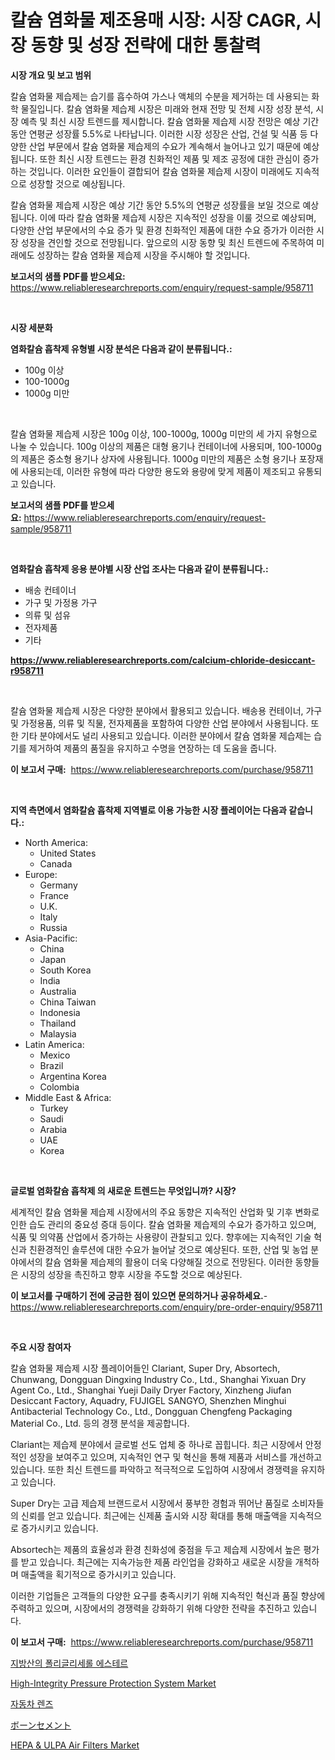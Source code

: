<p><h1>칼슘 염화물 제조용매 시장: 시장 CAGR, 시장 동향 및 성장 전략에 대한 통찰력</h1></p><p><strong>시장 개요 및 보고 범위</strong></p>
<p><p>칼슘 염화물 제습제는 습기를 흡수하여 가스나 액체의 수분을 제거하는 데 사용되는 화학 물질입니다. 칼슘 염화물 제습제 시장은 미래와 현재 전망 및 전체 시장 성장 분석, 시장 예측 및 최신 시장 트렌드를 제시합니다. 칼슘 염화물 제습제 시장 전망은 예상 기간 동안 연평균 성장률 5.5%로 나타납니다. 이러한 시장 성장은 산업, 건설 및 식품 등 다양한 산업 부문에서 칼슘 염화물 제습제의 수요가 계속해서 늘어나고 있기 때문에 예상됩니다. 또한 최신 시장 트렌드는 환경 친화적인 제품 및 제조 공정에 대한 관심이 증가하는 것입니다. 이러한 요인들이 결합되어 칼슘 염화물 제습제 시장이 미래에도 지속적으로 성장할 것으로 예상됩니다.</p><p>칼슘 염화물 제습제 시장은 예상 기간 동안 5.5%의 연평균 성장률을 보일 것으로 예상됩니다. 이에 따라 칼슘 염화물 제습제 시장은 지속적인 성장을 이룰 것으로 예상되며, 다양한 산업 부문에서의 수요 증가 및 환경 친화적인 제품에 대한 수요 증가가 이러한 시장 성장을 견인할 것으로 전망됩니다. 앞으로의 시장 동향 및 최신 트렌드에 주목하여 미래에도 성장하는 칼슘 염화물 제습제 시장을 주시해야 할 것입니다.</p></p>
<p><strong>보고서의 샘플 PDF를 받으세요:</strong> <a href="https://www.reliableresearchreports.com/enquiry/request-sample/958711">https://www.reliableresearchreports.com/enquiry/request-sample/958711</a></p>
<p>&nbsp;</p>
<p><strong>시장 세분화</strong></p>
<p><strong>염화칼슘 흡착제 유형별 시장 분석은 다음과 같이 분류됩니다.:</strong></p>
<p><ul><li>100g 이상</li><li>100-1000g</li><li>1000g 미만</li></ul></p>
<p>&nbsp;</p>
<p><p>칼슘 염화물 제습제 시장은 100g 이상, 100-1000g, 1000g 미만의 세 가지 유형으로 나눌 수 있습니다. 100g 이상의 제품은 대형 용기나 컨테이너에 사용되며, 100-1000g의 제품은 중소형 용기나 상자에 사용됩니다. 1000g 미만의 제품은 소형 용기나 포장재에 사용되는데, 이러한 유형에 따라 다양한 용도와 용량에 맞게 제품이 제조되고 유통되고 있습니다.</p></p>
<p><strong>보고서의 샘플 PDF를 받으세요:</strong>&nbsp;<a href="https://www.reliableresearchreports.com/enquiry/request-sample/958711">https://www.reliableresearchreports.com/enquiry/request-sample/958711</a></p>
<p>&nbsp;</p>
<p><strong> 염화칼슘 흡착제 응용 분야별 시장 산업 조사는 다음과 같이 분류됩니다.:</strong></p>
<p><ul><li>배송 컨테이너</li><li>가구 및 가정용 가구</li><li>의류 및 섬유</li><li>전자제품</li><li>기타</li></ul></p>
<p><strong><a href="https://www.reliableresearchreports.com/calcium-chloride-desiccant-r958711">https://www.reliableresearchreports.com/calcium-chloride-desiccant-r958711</a></strong></p>
<p>&nbsp;</p>
<p><p>칼슘 염화물 제습제 시장은 다양한 분야에서 활용되고 있습니다. 배송용 컨테이너, 가구 및 가정용품, 의류 및 직물, 전자제품을 포함하여 다양한 산업 분야에서 사용됩니다. 또한 기타 분야에서도 널리 사용되고 있습니다. 이러한 분야에서 칼슘 염화물 제습제는 습기를 제거하여 제품의 품질을 유지하고 수명을 연장하는 데 도움을 줍니다.</p></p>
<p><strong>이 보고서 구매:</strong>&nbsp; <a href="https://www.reliableresearchreports.com/purchase/958711">https://www.reliableresearchreports.com/purchase/958711</a></p>
<p>&nbsp;</p>
<p><strong>지역 측면에서 염화칼슘 흡착제 지역별로 이용 가능한 시장 플레이어는 다음과 같습니다.:</strong></p>
<p><ul>
    <li>
        North America:
        <ul>
            <li>United States</li>
            <li>Canada</li>
        </ul>
    </li>
    <li>
        Europe:
        <ul>
            <li>Germany</li>
            <li>France</li>
            <li>U.K.</li>
            <li>Italy</li>
            <li>Russia</li>
        </ul>
    </li>
    <li>
        Asia-Pacific:
        <ul>
            <li>China</li>
            <li>Japan</li>
            <li>South Korea</li>
            <li>India</li>
            <li>Australia</li>
            <li>China Taiwan</li>
            <li>Indonesia</li>
            <li>Thailand</li>
            <li>Malaysia</li>
        </ul>
    </li>
    <li>
        Latin America:
        <ul>
            <li>Mexico</li>
            <li>Brazil</li>
            <li>Argentina Korea</li>
            <li>Colombia</li>
        </ul>
    </li>
    <li>
        Middle East & Africa:
        <ul>
            <li>Turkey</li>
            <li>Saudi</li>
            <li>Arabia</li>
            <li>UAE</li>
            <li>Korea</li>
        </ul>
    </li>
    </ul></p>
<p>&nbsp;</p>
<p><strong>글로벌 염화칼슘 흡착제 의 새로운 트렌드는 무엇입니까? 시장?</strong></p>
<p><p>세계적인 칼슘 염화물 제습제 시장에서의 주요 동향은 지속적인 산업화 및 기후 변화로 인한 습도 관리의 중요성 증대 등이다. 칼슘 염화물 제습제의 수요가 증가하고 있으며, 식품 및 의약품 산업에서 증가하는 사용량이 관찰되고 있다. 향후에는 지속적인 기술 혁신과 친환경적인 솔루션에 대한 수요가 늘어날 것으로 예상된다. 또한, 산업 및 농업 분야에서의 칼슘 염화물 제습제의 활용이 더욱 다양해질 것으로 전망된다. 이러한 동향들은 시장의 성장을 촉진하고 향후 시장을 주도할 것으로 예상된다.</p></p>
<p><strong>이 보고서를 구매하기 전에 궁금한 점이 있으면 문의하거나 공유하세요.</strong>- <a href="https://www.reliableresearchreports.com/enquiry/pre-order-enquiry/958711">https://www.reliableresearchreports.com/enquiry/pre-order-enquiry/958711</a></p>
<p>&nbsp;</p>
<p><strong>주요 시장 참여자</strong></p>
<p><p>칼슘 염화물 제습제 시장 플레이어들인 Clariant, Super Dry, Absortech, Chunwang, Dongguan Dingxing Industry Co., Ltd., Shanghai Yixuan Dry Agent Co., Ltd., Shanghai Yueji Daily Dryer Factory, Xinzheng Jiufan Desiccant Factory, Aquadry, FUJIGEL SANGYO, Shenzhen Minghui Antibacterial Technology Co., Ltd., Dongguan Chengfeng Packaging Material Co., Ltd. 등의 경쟁 분석을 제공합니다. </p><p>Clariant는 제습제 분야에서 글로벌 선도 업체 중 하나로 꼽힙니다. 최근 시장에서 안정적인 성장을 보여주고 있으며, 지속적인 연구 및 혁신을 통해 제품과 서비스를 개선하고 있습니다. 또한 최신 트렌드를 파악하고 적극적으로 도입하여 시장에서 경쟁력을 유지하고 있습니다.</p><p>Super Dry는 고급 제습제 브랜드로서 시장에서 풍부한 경험과 뛰어난 품질로 소비자들의 신뢰를 얻고 있습니다. 최근에는 신제품 출시와 시장 확대를 통해 매출액을 지속적으로 증가시키고 있습니다.</p><p>Absortech는 제품의 효율성과 환경 친화성에 중점을 두고 제습제 시장에서 높은 평가를 받고 있습니다. 최근에는 지속가능한 제품 라인업을 강화하고 새로운 시장을 개척하며 매출액을 획기적으로 증가시키고 있습니다.</p><p>이러한 기업들은 고객들의 다양한 요구를 충족시키기 위해 지속적인 혁신과 품질 향상에 주력하고 있으며, 시장에서의 경쟁력을 강화하기 위해 다양한 전략을 추진하고 있습니다.</p></p>
<p><strong>이 보고서 구매:</strong>&nbsp;&nbsp;<a href="https://www.reliableresearchreports.com/purchase/958711">https://www.reliableresearchreports.com/purchase/958711</a></p>
<p><p><a href="https://github.com/trmesnao7959541/Market-Research-Report-List-1/blob/main/766804026845.md">지방산의 폴리글리세롤 에스테르</a></p><p><a href="https://github.com/sonuprakash1/Market-Research-Report-List-2/blob/main/high-integrity-pressure-protection-system-market.md">High-Integrity Pressure Protection System Market</a></p><p><a href="https://github.com/vsn7qpua81q/Market-Research-Report-List-1/blob/main/275742926848.md">자동차 렌즈</a></p><p><a href="https://github.com/adcxff01450218/Market-Research-Report-List-1/blob/main/659669326876.md">ボーンセメント</a></p><p><a href="https://github.com/jhcraigie/Market-Research-Report-List-2/blob/main/hepa-ulpa-air-filters-market.md">HEPA & ULPA Air Filters Market</a></p></p>